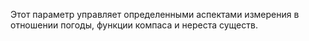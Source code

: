 Этот параметр управляет определенными аспектами измерения в отношении погоды,
функции компаса и нереста существ.